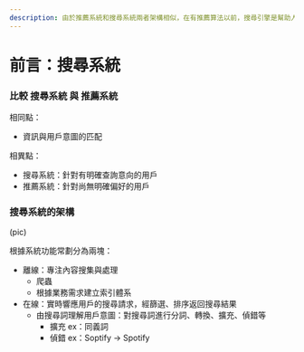 ```yaml
---
description: 由於推薦系統和搜尋系統兩者架構相似，在有推薦算法以前，搜尋引擎是幫助人們找到想要的資訊的方式
---
```


# 前言：搜尋系統

### 比較 搜尋系統 與 推薦系統

相同點：

* 資訊與用戶意圖的匹配

相異點：

* 搜尋系統：針對有明確查詢意向的用戶
* 推薦系統：針對尚無明確偏好的用戶



### 搜尋系統的架構

(pic)

根據系統功能常劃分為兩塊：

* 離線：專注內容搜集與處理
  * 爬蟲
  * 根據業務需求建立索引體系
* 在線：實時響應用戶的搜尋請求，經篩選、排序返回搜尋結果
  * 由搜尋詞理解用戶意圖：對搜尋詞進行分詞、轉換、擴充、偵錯等
    * 擴充 ex：同義詞
    * 偵錯 ex：Soptify -> Spotify 





####
